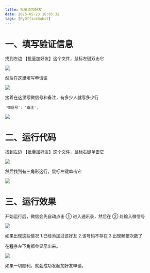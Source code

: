 ```yaml
---
title: 批量添加好友
date: 2025-05-23 10:05:32
tags: [PyOfficeRobot]
---
```


#  一、填写验证信息

找到左边 【批量加好友】这个文件，鼠标左键双击它

![](https://raw.gitcode.com/yaaakaaang/pic/raw/main/1748241777981.jpg)

然后在这里填写申请语

![](https://raw.gitcode.com/yaaakaaang/pic/raw/main/1747968015819.jpg)

接着在这里写微信号和备注，有多少人就写多少行

`'微信号': '备注',`

![](https://raw.gitcode.com/yaaakaaang/pic/raw/main/1747968166686.jpg)

# 二、运行代码

找到左边 【批量加好友】这个文件，鼠标右键单击它

![](https://raw.gitcode.com/yaaakaaang/pic/raw/main/1748241833103.jpg)

然后找到有三角形这行，鼠标左键单击它

![](https://raw.gitcode.com/yaaakaaang/pic/raw/main/1748241875914.jpg)

# 三、运行效果

开始运行后，微信会先自动点击 ① 进入通讯录，然后在 ② 处输入微信号

![](https://raw.gitcode.com/yaaakaaang/pic/raw/main/1747968674182.jpg)

如果出现这些情况 1.已经添加过该好友  2.该号码不存在  3.出现频繁次数了 

在程序左下角都会显示出来。

![](https://raw.gitcode.com/yaaakaaang/pic/raw/main/1747968816282.jpg)

如果一切顺利，就会成功发起加好友申请。